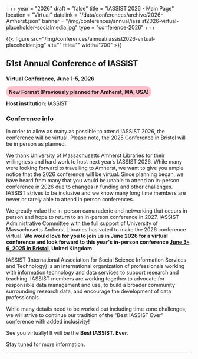 +++
year = "2026"
draft = "false"
title = "IASSIST 2026 - Main Page"
location = "Virtual"
datalink = "/data/conferences/archive/2026-Amherst.json"
banner = "/img/conferences/annual/iassist2026-virtual-placeholder-socialmedia.jpg"
type = "conference-2026"
+++

{{< figure src="/img/conferences/annual/iassist2026-virtual-placeholder.jpg" alt="" title="" width="700" >}}

## 51st Annual Conference of IASSIST

<!--
### theme
-->

#### Virtual Conference, June 1-5, 2026

**<span style="background:pink;padding:.5em;border-radius:15px;">New Format (Previously planned for Amherst, MA, USA)</span>**

**Host institution:** IASSIST

### Conference info

In order to allow as many as possible to attend IASSIST 2026, the conference will be virtual.  Please note, the 2025 Conference in Bristol will be in person as planned.

We thank University of Massachusetts Amherst Libraries for their willingness and hard work to host next year’s IASSIST 2026.  While many were looking forward to travelling to Amherst, we want to give you ample notice that the 2026 conference will be virtual. Since planning began, we have heard from many that you would be unable to attend an in-person conference in 2026 due to changes in funding and other challenges.  IASSIST strives to be inclusive and we know many long time members are never or rarely able to attend in person conferences.

We greatly value the in-person camaraderie and networking that occurs in person and hope to return to an in-person conference in 2027. IASSIST Administrative Committee with the full support of University of Massachusetts Amherst Libraries has voted to make the 2026 conference virtual. **We would love for you to join us in June 2026 for a virtual conference and look forward to this year's in-person conference [June 3-6, 2025 in Bristol](/conferences/iassist2025/), United Kingdom.**

IASSIST (International Association for Social Science Information Services and Technology) is an international organization of professionals working with information technology and data services to support research and teaching. IASSIST members are working together to advocate for responsible data management and use, to build a broader community surrounding research data, and encourage the development of data professionals.

While many details need to be worked out including time zone challenges, we will strive to continue our tradition of the "Best IASSIST Ever" conference with added inclusivity!

See you virtually! It will be the **Best IASSIST. Ever**.






<!--
We would love you to join us in June 2026 for a conference at UMassAmherst as Massachusetts celebrates [250 years <span class="fas fa-external-link-alt"></span>](https://www.visit-massachusetts.com/state/celebrate-mass-250/) of independence and democracy. 
-->

<!--
### Registration

**<span style="background:pink;padding:.5em;border-radius:15px;">Registration for the conference and workshops is now open!!!</span>**

Early Bird is currently open and running until April dd ().

[**Register now**](registration/) to get the best rates and help make IASSIST 2026 the BEST EVER!

<hr />


### Call for Submissions and Workshops
-->
<!--
**[Submit](./call-for-proposals/)** your workshop, session, paper, or poster proposal now. The deadline is December dd, 2025.
-->

<!--
Submissions are now closed.
: Thank you for your submissions. Decisions regarding submissions were sent out by email in late January 2026.
-->

<!--
See you in 2026! It will be the **Best. IASSIST. Ever.**
-->

<!--
IASSIST 2026 Program Committee: programme@lists.iassistdata.org
: Chairs:
: 
-->


<!--
The [University of Massachusetts Amherst <span class="fas fa-external-link-alt">](https://www.umass.edu/) — the flagship campus of the UMass system — is a nationally ranked public research university located in the scenic Pioneer Valley of Western Massachusetts. The conference sessions and events take place at the UMassAmherst [Campus Center <span class="fas fa-external-link-alt">](https://en.wikipedia.org/wiki/Murray_D._Lincoln_Campus_Center) and locations around the campus.
-->

Stay tuned for more information. 

<hr />
<br />




<br />

